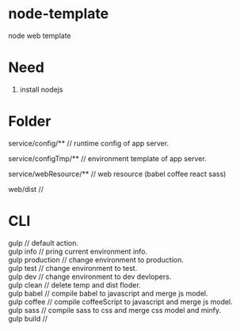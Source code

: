 # node-template
node web template

# Need
1. install nodejs


# Folder
service/config/** 		// runtime config of app server.

service/configTmp/** 	// environment template of app server.

service/webResource/**	// web resource (babel coffee react sass) 

web/dist                // 



# CLI
gulp					// default action.   
gulp info				// pring current environment info.   
gulp production			// change environment to production.   
gulp test				// change environment to test.   
gulp dev				// change environment to dev devlopers.   
gulp clean				// delete temp and dist floder.   
gulp babel				// compile babel to javascript and merge js model.   
gulp coffee				// compile coffeeScript to javascript and merge js model.   
gulp sass				// compile sass to css and merge css model and minfy.   
gulp build				// 